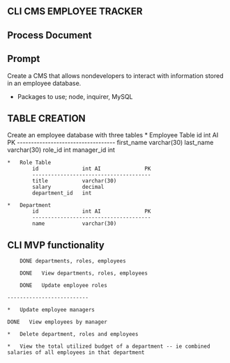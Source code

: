 ## CLI CMS EMPLOYEE TRACKER
##    Process Document

## Prompt
Create a CMS that allows nondevelopers to interact with information stored in an employee database.

* Packages to use; node, inquirer, MySQL

## TABLE CREATION

Create an employee database with three tables
    *   Employee Table
            id              int AI              PK
            -----------------------------------
            first_name      varchar(30)
            last_name       varchar(30)
            role_id         int
            manager_id      int

    *   Role Table
            id              int AI              PK
            --------------------------------------
            title           varchar(30)
            salary          decimal
            department_id   int
    
    *   Department
            id              int AI              PK
            --------------------------------------
            name            varchar(30)

## CLI MVP functionality

        DONE departments, roles, employees

        DONE   View departments, roles, employees 

        DONE   Update employee roles

    --------------------------

    *   Update employee managers

    DONE   View employees by manager

    *   Delete department, roles and employees

    *   View the total utilized budget of a department -- ie combined salaries of all employees in that department 